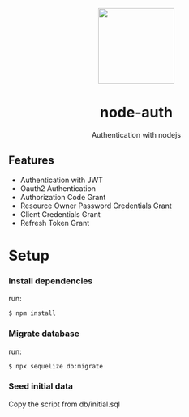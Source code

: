 <p align="center">
  <img src="![image](https://github.com/node-auth/node-auth-server/assets/25092979/6ddcec3f-79be-433e-994a-aec6e5b6eabe)" width="150px" height="150px">
</p>

<div align="center">
  <h1>node-auth</h1>
</div>
<p align="center">Authentication with nodejs</p>

## Features

- Authentication with JWT
- Oauth2 Authentication
- Authorization Code Grant
- Resource Owner Password Credentials Grant
- Client Credentials Grant
- Refresh Token Grant

# Setup

### Install dependencies

run:

```
$ npm install
```

### Migrate database

run:

```
$ npx sequelize db:migrate
```

### Seed initial data

Copy the script from db/initial.sql
